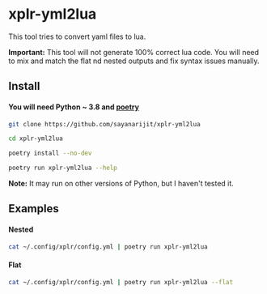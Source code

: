xplr-yml2lua
============

This tool tries to convert yaml files to lua.

**Important:** This tool will not generate 100% correct lua code. You will need to mix and match the flat nd nested outputs and fix syntax issues manually.

Install
-------

#### You will need Python ~ 3.8 and [poetry](https://python-poetry.org/docs/#installation)

```bash
git clone https://github.com/sayanarijit/xplr-yml2lua

cd xplr-yml2lua

poetry install --no-dev

poetry run xplr-yml2lua --help
```

**Note:** It may run on other versions of Python, but I haven't tested it.

Examples
--------

#### Nested

```bash
cat ~/.config/xplr/config.yml | poetry run xplr-yml2lua
```


#### Flat

```bash
cat ~/.config/xplr/config.yml | poetry run xplr-yml2lua --flat
```
